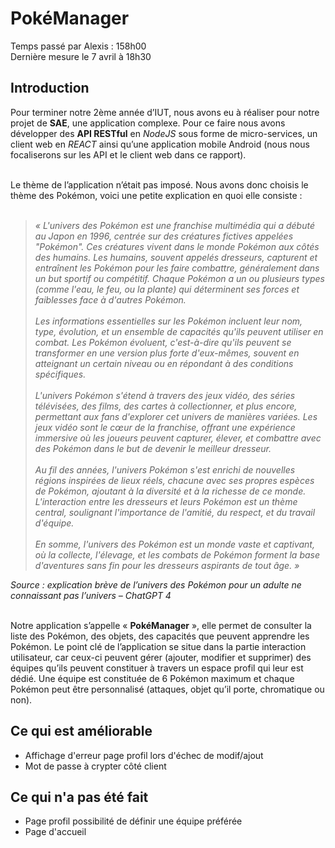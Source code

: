 # PokéManager

Temps passé par Alexis : 158h00
<br>
Dernière mesure le 7 avril à 18h30

## Introduction

Pour terminer notre 2ème année d’IUT, nous avons eu à réaliser pour notre projet de **SAE**, une
application complexe. Pour ce faire nous avons développer des **API RESTful** en *NodeJS* sous
forme de micro-services, un client web en *REACT* ainsi qu’une application mobile Android (nous
nous focaliserons sur les API et le client web dans ce rapport).<br><br>

Le thème de l’application n’était pas imposé. Nous avons donc choisis le thème des Pokémon, voici
une petite explication en quoi elle consiste : <br><br>

> *« L'univers des Pokémon est une franchise multimédia qui a débuté au Japon en 1996,
centrée sur des créatures fictives appelées "Pokémon". Ces créatures vivent dans le
monde Pokémon aux côtés des humains. Les humains, souvent appelés dresseurs,
capturent et entraînent les Pokémon pour les faire combattre, généralement dans un but
sportif ou compétitif. Chaque Pokémon a un ou plusieurs types (comme l'eau, le feu, ou
la plante) qui déterminent ses forces et faiblesses face à d'autres Pokémon.<br><br>
Les informations essentielles sur les Pokémon incluent leur nom, type, évolution, et un ensemble de
capacités qu'ils peuvent utiliser en combat. Les Pokémon évoluent, c'est-à-dire qu'ils peuvent se transformer
en une version plus forte d'eux-mêmes, souvent en atteignant un certain niveau ou en répondant à des
conditions spécifiques.<br><br>
L'univers Pokémon s'étend à travers des jeux vidéo, des séries télévisées, des films, des
cartes à collectionner, et plus encore, permettant aux fans d'explorer cet univers de
manières variées. Les jeux vidéo sont le cœur de la franchise, offrant une expérience
immersive où les joueurs peuvent capturer, élever, et combattre avec des Pokémon dans
le but de devenir le meilleur dresseur.<br><br>
Au fil des années, l'univers Pokémon s'est enrichi de nouvelles régions inspirées de lieux réels, chacune avec
ses propres espèces de Pokémon, ajoutant à la diversité et à la richesse de ce monde. L'interaction entre les
dresseurs et leurs Pokémon est un thème central, soulignant l'importance de l'amitié, du respect, et du
travail d'équipe.<br><br>
En somme, l'univers des Pokémon est un monde vaste et captivant, où la collecte, l'élevage, et les combats de
Pokémon forment la base d'aventures sans fin pour les dresseurs aspirants de tout âge. »*


*Source : explication brève de l’univers des Pokémon pour un adulte ne connaissant pas l’univers – ChatGPT 4*<br><br>


Notre application s’appelle « **PokéManager** », elle permet de consulter la liste des Pokémon, des
objets, des capacités que peuvent apprendre les Pokémon. Le point clé de l’application se situe dans
la partie interaction utilisateur, car ceux-ci peuvent gérer (ajouter, modifier et supprimer) des
équipes qu’ils peuvent constituer à travers un espace profil qui leur est dédié. Une équipe est
constituée de 6 Pokémon maximum et chaque Pokémon peut être personnalisé (attaques, objet qu’il
porte, chromatique ou non).<br>

## Ce qui est améliorable
- Affichage d'erreur page profil lors d'échec de modif/ajout
- Mot de passe à crypter côté client

## Ce qui n'a pas été fait
- Page profil possibilité de définir une équipe préférée
- Page d'accueil